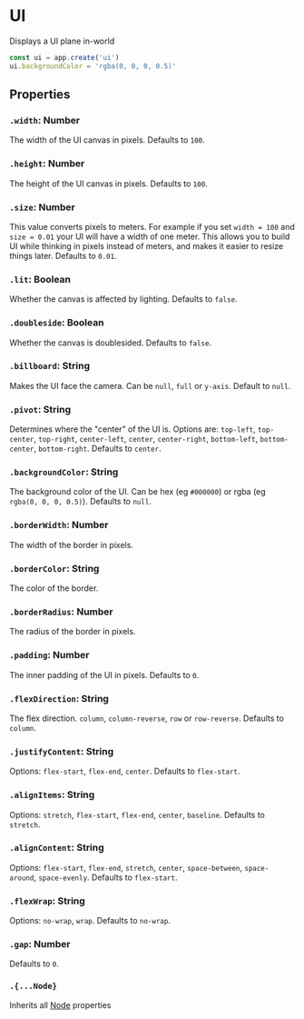 # UI

Displays a UI plane in-world

```jsx
const ui = app.create('ui')
ui.backgroundColor = 'rgba(0, 0, 0, 0.5)'
```

## Properties

### `.width`: Number

The width of the UI canvas in pixels. Defaults to `100`.

### `.height`: Number

The height of the UI canvas in pixels. Defaults to `100`.

### `.size`: Number

This value converts pixels to meters. 
For example if you set `width = 100` and `size = 0.01` your UI will have a width of one meter.
This allows you to build UI while thinking in pixels instead of meters, and makes it easier to resize things later.
Defaults to `0.01`.

### `.lit`: Boolean

Whether the canvas is affected by lighting. Defaults to `false`.

### `.doubleside`: Boolean

Whether the canvas is doublesided. Defaults to `false`.

### `.billboard`: String

Makes the UI face the camera. Can be `null`, `full` or `y-axis`. Default to `null`.

### `.pivot`: String

Determines where the "center" of the UI is.
Options are: `top-left`, `top-center`, `top-right`, `center-left`, `center`, `center-right`, `bottom-left`, `bottom-center`, `bottom-right`.
Defaults to `center`.

### `.backgroundColor`: String

The background color of the UI. 
Can be hex (eg `#000000`) or rgba (eg `rgba(0, 0, 0, 0.5)`).
Defaults to `null`.

### `.borderWidth`: Number

The width of the border in pixels.

### `.borderColor`: String

The color of the border.

### `.borderRadius`: Number

The radius of the border in pixels.

### `.padding`: Number

The inner padding of the UI in pixels.
Defaults to `0`.

### `.flexDirection`: String

The flex direction. `column`, `column-reverse`, `row` or `row-reverse`.
Defaults to `column`.

### `.justifyContent`: String

Options: `flex-start`, `flex-end`, `center`.
Defaults to `flex-start`.

### `.alignItems`: String

Options: `stretch`, `flex-start`, `flex-end`, `center`, `baseline`.
Defaults to `stretch`.

### `.alignContent`: String

Options: `flex-start`, `flex-end`, `stretch`, `center`, `space-between`, `space-around`, `space-evenly`.
Defaults to `flex-start`.

### `.flexWrap`: String

Options: `no-wrap`, `wrap`.
Defaults to `no-wrap`.

### `.gap`: Number

Defaults to `0`.

### `.{...Node}`

Inherits all [Node](/docs/ref/Node.md) properties


